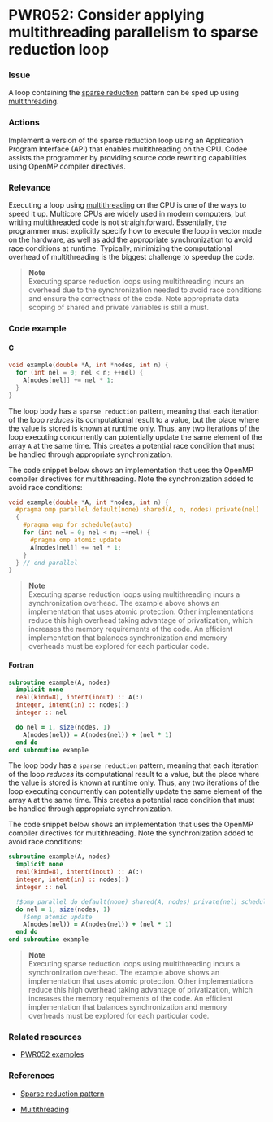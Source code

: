 # PWR052: Consider applying multithreading parallelism to sparse reduction loop

### Issue

A loop containing the
[sparse reduction](../../Glossary/Patterns-for-performance-optimization/Sparse-reduction.md)
pattern can be sped up using [multithreading](../../Glossary/Multithreading.md).

### Actions

Implement a version of the sparse reduction loop using an Application Program
Interface (API) that enables multithreading on the CPU. Codee assists the
programmer by providing source code rewriting capabilities using OpenMP compiler
directives.

### Relevance

Executing a loop using [multithreading](../../Glossary/Multithreading.md) on the CPU
is one of the ways to speed it up. Multicore CPUs are widely used in modern
computers, but writing multithreaded code is not straightforward. Essentially,
the programmer must explicitly specify how to execute the loop in vector mode on
the hardware, as well as add the appropriate synchronization to avoid race
conditions at runtime. Typically, minimizing the computational overhead of
multithreading is the biggest challenge to speedup the code.

>**Note**  
>Executing sparse reduction loops using multithreading incurs an overhead due to
>the synchronization needed to avoid race conditions and ensure the correctness
>of the code. Note appropriate data scoping of shared and private variables is
>still a must.

### Code example

#### C

```c
void example(double *A, int *nodes, int n) {
  for (int nel = 0; nel < n; ++nel) {
    A[nodes[nel]] += nel * 1;
  }
}
```

The loop body has a `sparse reduction` pattern, meaning that each iteration of
the loop *reduces* its computational result to a value, but the place where the
value is stored is known at runtime only. Thus, any two iterations of the loop
executing concurrently can potentially update the same element of the array `A`
at the same time. This creates a potential race condition that must be handled
through appropriate synchronization.

The code snippet below shows an implementation that uses the OpenMP compiler
directives for multithreading. Note the synchronization added to avoid race
conditions:

```c
void example(double *A, int *nodes, int n) {
  #pragma omp parallel default(none) shared(A, n, nodes) private(nel)
  {
    #pragma omp for schedule(auto)
    for (int nel = 0; nel < n; ++nel) {
      #pragma omp atomic update
      A[nodes[nel]] += nel * 1;
    }
  } // end parallel
}
```

>**Note**  
>Executing sparse reduction loops using multithreading incurs a synchronization
>overhead. The example above shows an implementation that uses atomic
>protection. Other implementations reduce this high overhead taking advantage of
>privatization, which increases the memory requirements of the code. An
>efficient implementation that balances synchronization and memory overheads
>must be explored for each particular code.

#### Fortran

```f90
subroutine example(A, nodes)
  implicit none
  real(kind=8), intent(inout) :: A(:)
  integer, intent(in) :: nodes(:)
  integer :: nel

  do nel = 1, size(nodes, 1)
    A(nodes(nel)) = A(nodes(nel)) + (nel * 1)
  end do
end subroutine example
```

The loop body has a `sparse reduction` pattern, meaning that each iteration of
the loop *reduces* its computational result to a value, but the place where the
value is stored is known at runtime only. Thus, any two iterations of the loop
executing concurrently can potentially update the same element of the array `A`
at the same time. This creates a potential race condition that must be handled
through appropriate synchronization.

The code snippet below shows an implementation that uses the OpenMP compiler
directives for multithreading. Note the synchronization added to avoid race
conditions:

```f90
subroutine example(A, nodes)
  implicit none
  real(kind=8), intent(inout) :: A(:)
  integer, intent(in) :: nodes(:)
  integer :: nel

  !$omp parallel do default(none) shared(A, nodes) private(nel) schedule(auto)
  do nel = 1, size(nodes, 1)
    !$omp atomic update
    A(nodes(nel)) = A(nodes(nel)) + (nel * 1)
  end do
end subroutine example
```

>**Note**  
>Executing sparse reduction loops using multithreading incurs a synchronization
>overhead. The example above shows an implementation that uses atomic
>protection. Other implementations reduce this high overhead taking advantage
>of privatization, which increases the memory requirements of the code. An
>efficient implementation that balances synchronization and memory overheads
>must be explored for each particular code.

### Related resources

* [PWR052 examples](../PWR052/)

### References

* [Sparse reduction pattern](../../Glossary/Patterns-for-performance-optimization/Sparse-reduction.md)

* [Multithreading](../../Glossary/Multithreading.md)
